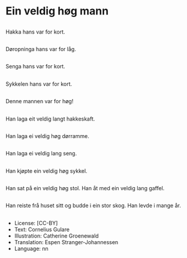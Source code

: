 # Ein veldig høg mann

##
Hakka hans var for kort.

##
Døropninga hans var for låg.

##
Senga hans var for kort.

##
Sykkelen hans var for kort.

##
Denne mannen var for høg!

##
Han laga eit veldig langt hakkeskaft.

##
Han laga ei veldig høg dørramme.

##
Han laga ei veldig lang seng.

##
Han kjøpte ein veldig høg sykkel.

##
Han sat på ein veldig høg stol. Han åt med ein veldig lang gaffel.

##
Han reiste frå huset sitt og budde i ein stor skog. Han levde i mange år.

##
* License: [CC-BY]
* Text: Cornelius Gulare
* Illustration: Catherine Groenewald
* Translation: Espen Stranger-Johannessen
* Language: nn
